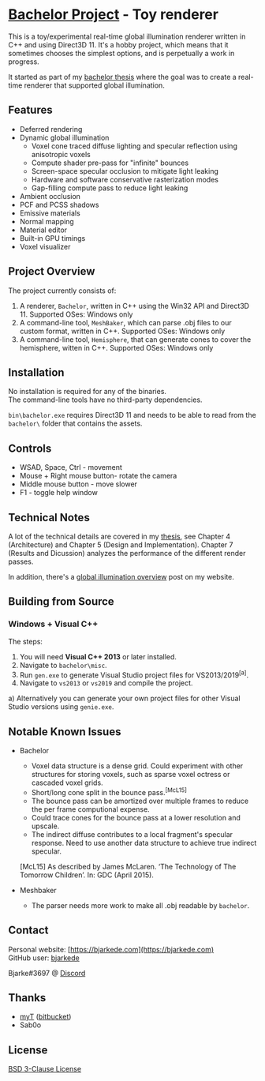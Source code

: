 # [Bachelor Project](http://github.com/bjarkede/) - Toy renderer

This is a toy/experimental real-time global illumination renderer written in C++ and using Direct3D 11. It's a hobby project, which means that it sometimes chooses the simplest options, and is perpetually a work in progress. 

It started as part of my [bachelor thesis](https://bjarkede.com/writeups/bachelor-thesis-first-edition/) where the goal was to create a real-time renderer that supported global illumination.

## Features

* Deferred rendering
* Dynamic global illumination
    * Voxel cone traced diffuse lighting and specular reflection using anisotropic voxels
    * Compute shader pre-pass for "infinite" bounces
    * Screen-space specular occlusion to mitigate light leaking
    * Hardware and software conservative rasterization modes
    * Gap-filling compute pass to reduce light leaking
* Ambient occlusion
* PCF and PCSS shadows
* Emissive materials
* Normal mapping
* Material editor
* Built-in GPU timings
* Voxel visualizer

## Project Overview

The project currently consists of:

1. A renderer, `Bachelor`, written in C++ using the Win32 API and Direct3D 11. Supported OSes: Windows only 
2. A command-line tool, `MeshBaker`, which can parse .obj files to our custom format, written in C++. Supported OSes: Windows only
3. A command-line tool, `Hemisphere`, that can generate cones to cover the hemisphere, witten in C++. Supported OSes: Windows only

## Installation

No installation is required for any of the binaries.  
The command-line tools have no third-party dependencies.

`bin\bachelor.exe` requires Direct3D 11 and needs to be able to read from the `bachelor\` folder that contains the assets.

## Controls


* WSAD, Space, Ctrl - movement
* Mouse + Right mouse button- rotate the camera
* Middle mouse button - move slower
* F1 - toggle help window

## Technical Notes

A lot of the technical details are covered in my [thesis](https://bjarkede.com/writeups/bachelor-thesis-first-edition/), see Chapter 4 (Architecture) and Chapter 5 (Design and Implementation). Chapter 7 (Results and Dicussion) analyzes the performance of the different render passes.

In addition, there's a [global illumination overview](https://bjarkede.com/writeups/bachelor-project-overview/) post on my website.

## Building from Source

### Windows + Visual C++

The steps:

1. You will need **Visual C++ 2013** or later installed.
2. Navigate to `bachelor\misc`.
3. Run `gen.exe` to generate Visual Studio project files for VS2013/2019<sup>[a]</sup>.
4. Navigate to `vs2013` or `vs2019` and  compile the project.

a) Alternatively you can generate your own project files for other Visual Studio versions using `genie.exe`.

## Notable Known Issues

* Bachelor

   * Voxel data structure is a dense grid. Could experiment with other structures for storing voxels, such as sparse voxel octress or cascaded voxel grids.
   * Short/long cone split in the bounce pass.<sup>[McL15]</sup>
   * The bounce pass can be amortized over multiple frames to reduce the per frame computional expense.
   * Could trace cones for the bounce pass at a lower resolution and upscale.
   * The indirect diffuse contributes to a local fragment's specular response. Need to use another data structure to achieve true indirect specular.

   [McL15] As described by James McLaren. ‘The Technology of The Tomorrow Children’. In:
   GDC (April 2015).

* Meshbaker

   * The parser needs more work to make all .obj readable by `bachelor`.

## Contact

Personal website: [https://bjarkede.com](https://bjarkede.com)  
GitHub user: [bjarkede](https://github.com/bjarkede)

Bjarke#3697 @ [Discord](https://discord.me/CPMA)

## Thanks

* [myT](https://github.com/mightycow) ([bitbucket](https://bitbucket.org/CPMADevs/))
* Sab0o

## License

[BSD 3-Clause License](./LICENSE)
